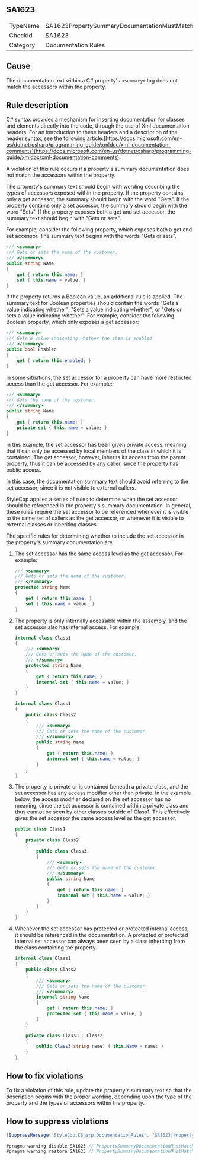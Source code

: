 ﻿## SA1623

<table>
<tr>
  <td>TypeName</td>
  <td>SA1623PropertySummaryDocumentationMustMatchAccessors</td>
</tr>
<tr>
  <td>CheckId</td>
  <td>SA1623</td>
</tr>
<tr>
  <td>Category</td>
  <td>Documentation Rules</td>
</tr>
</table>

## Cause

The documentation text within a C# property's `<summary>` tag does not match the accessors within the property.

## Rule description

C# syntax provides a mechanism for inserting documentation for classes and elements directly into the code, through the use of Xml documentation headers. For an introduction to these headers and a description of the header syntax, see the following article:[https://docs.microsoft.com/en-us/dotnet/csharp/programming-guide/xmldoc/xml-documentation-comments](https://docs.microsoft.com/en-us/dotnet/csharp/programming-guide/xmldoc/xml-documentation-comments).

A violation of this rule occurs if a property's summary documentation does not match the accessors within the property.

The property's summary text should begin with wording describing the types of accessors exposed within the property. If the property contains only a get accessor, the summary should begin with the word "Gets". If the property contains only a set accessor, the summary should begin with the word "Sets". If the property exposes both a get and set accessor, the summary text should begin with "Gets or sets".

For example, consider the following property, which exposes both a get and set accessor. The summary text begins with the words "Gets or sets".

```csharp
/// <summary>
/// Gets or sets the name of the customer. 
/// </summary>
public string Name
{
    get { return this.name; }
    set { this.name = value; }
}
```

If the property returns a Boolean value, an additional rule is applied. The summary text for Boolean properties should contain the words "Gets a value indicating whether", "Sets a value indicating whether", or "Gets or sets a value indicating whether". For example, consider the following Boolean property, which only exposes a get accessor:

```csharp
/// <summary>
/// Gets a value indicating whether the item is enabled.
/// </summary>
public bool Enabled
{
    get { return this.enabled; }
}
```

In some situations, the set accessor for a property can have more restricted access than the get accessor. For example:

```csharp
/// <summary>
/// Gets the name of the customer. 
/// </summary>
public string Name
{
    get { return this.name; }
    private set { this.name = value; }
}
```

In this example, the set accessor has been given private access, meaning that it can only be accessed by local members of the class in which it is contained. The get accessor, however, inherits its access from the parent property, thus it can be accessed by any caller, since the property has public access.

In this case, the documentation summary text should avoid referring to the set accessor, since it is not visible to external callers.

StyleCop applies a series of rules to determine when the set accessor should be referenced in the property's summary documentation. In general, these rules require the set accessor to be referenced whenever it is visible to the same set of callers as the get accessor, or whenever it is visible to external classes or inheriting classes.

The specific rules for determining whether to include the set accessor in the property's summary documentation are:

1. The set accessor has the same access level as the get accessor. For example:

    ```csharp
    /// <summary>
    /// Gets or sets the name of the customer. 
    /// </summary>
    protected string Name
    {
        get { return this.name; }
        set { this.name = value; }
    }
    ```

2. The property is only internally accessible within the assembly, and the set accessor also has internal access. For example:

    ```csharp
    internal class Class1
    {
        /// <summary>
        /// Gets or sets the name of the customer. 
        /// </summary>
        protected string Name
        {
            get { return this.name; }
            internal set { this.name = value; }
        }
    }

    internal class Class1
    {
        public class Class2
        {
            /// <summary>
            /// Gets or sets the name of the customer. 
            /// </summary>
            public string Name
            {
                get { return this.name; }
                internal set { this.name = value; }
            }
        }
    }
    ```

3. The property is private or is contained beneath a private class, and the set accessor has any access modifier other than private. In the example below, the access modifier declared on the set accessor has no meaning, since the set accessor is contained within a private class and thus cannot be seen by other classes outside of Class1. This effectively gives the set accessor the same access level as the get accessor.

    ```csharp
    public class Class1
    {
        private class Class2
        {
            public class Class3
            {
                /// <summary>
                /// Gets or sets the name of the customer. 
                /// </summary>
                public string Name
                {
                    get { return this.name; }
                    internal set { this.name = value; }
                }
            }
        }
    }
    ```

4. Whenever the set accessor has protected or protected internal access, it should be referenced in the documentation. A protected or protected internal set accessor can always been seen by a class inheriting from the class containing the property.

    ```csharp
    internal class Class1
    {
        public class Class2
        {
            /// <summary>
            /// Gets or sets the name of the customer. 
            /// </summary>
            internal string Name
            {
                get { return this.name; }
                protected set { this.name = value; }
            }
        }

        private class Class3 : Class2
        {
            public Class3(string name) { this.Name = name; }
        }
    }
    ```

## How to fix violations

To fix a violation of this rule, update the property's summary text so that the description begins with the proper wording, depending upon the type of the property and the types of accessors within the property.

## How to suppress violations

```csharp
[SuppressMessage("StyleCop.CSharp.DocumentationRules", "SA1623:PropertySummaryDocumentationMustMatchAccessors", Justification = "Reviewed.")]
```

```csharp
#pragma warning disable SA1623 // PropertySummaryDocumentationMustMatchAccessors
#pragma warning restore SA1623 // PropertySummaryDocumentationMustMatchAccessors
```

